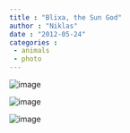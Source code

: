 ```yaml
---
title : "Blixa, the Sun God"
author : "Niklas"
date : "2012-05-24"
categories : 
 - animals
 - photo
---
```


![image](https://niklasblog.com/wp-content/wpid-CameraZOOM-20120524075313826.jpg "CameraZOOM-20120524075313826.jpg")

![image](https://niklasblog.com/wp-content/wpid-CameraZOOM-20120524075320747.jpg "CameraZOOM-20120524075320747.jpg")

![image](https://niklasblog.com/wp-content/wpid-CameraZOOM-20120524075332152.jpg "CameraZOOM-20120524075332152.jpg")
